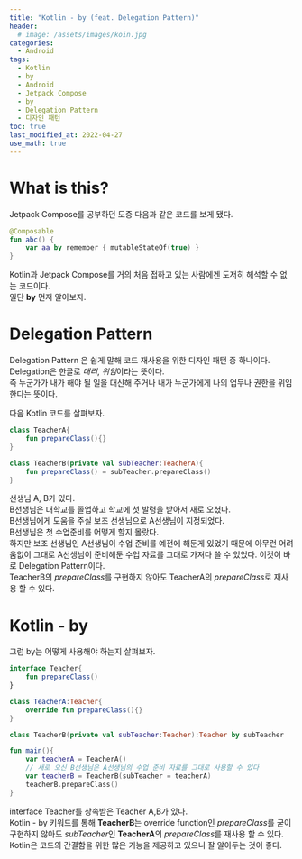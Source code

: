 ```yaml
---
title: "Kotlin - by (feat. Delegation Pattern)"
header:
  # image: /assets/images/koin.jpg
categories:
  - Android
tags:
  - Kotlin
  - by
  - Android
  - Jetpack Compose
  - by
  - Delegation Pattern
  - 디자인 패턴
toc: true
last_modified_at: 2022-04-27
use_math: true
---
```

# What is this?
Jetpack Compose를 공부하던 도중 다음과 같은 코드를 보게 됐다.
```kotlin
@Composable
fun abc() {
    var aa by remember { mutableStateOf(true) }
}
```
Kotlin과 Jetpack Compose를 거의 처음 접하고 있는 사람에겐 도저히 해석할 수 없는 코드이다.   
일단 **by** 먼저 알아보자.   

# Delegation Pattern
Delegation Pattern 은 쉽게 말해 코드 재사용을 위한 디자인 패턴 중 하나이다.   
Delegation은 한글로 *대리*, *위임*이라는 뜻이다.   
즉 누군가가 내가 해야 될 일을 대신해 주거나 내가 누군가에게 나의 업무나 권한을 위임한다는 뜻이다.   

다음 Kotlin 코드를 살펴보자.   
```kotlin
class TeacherA{
    fun prepareClass(){}
}

class TeacherB(private val subTeacher:TeacherA){
    fun prepareClass() = subTeacher.prepareClass()
}
```

선생님 A, B가 있다.   
B선생님은 대학교를 졸업하고 학교에 첫 발령을 받아서 새로 오셨다.   
B선생님에게 도움을 주실 보조 선생님으로 A선생님이 지정되었다.   
B선생님은 첫 수업준비를 어떻게 할지 몰랐다.   
하지만 보조 선생님인 A선생님이 수업 준비를 예전에 해둔게 있었기 때문에 아무런 어려움없이 그대로 A선생님이 준비해둔 수업 자료를 그대로 가져다 쓸 수 있었다.
이것이 바로 Delegation Pattern이다.   
TeacherB의 *prepareClass*를 구현하지 않아도 TeacherA의 *prepareClass*로 재사용 할 수 있다.

# Kotlin - by
그럼 by는 어떻게 사용해야 하는지 살펴보자.
```kotlin
interface Teacher{
    fun prepareClass()
}

class TeacherA:Teacher{
    override fun prepareClass(){}
}

class TeacherB(private val subTeacher:Teacher):Teacher by subTeacher

fun main(){
    var teacherA = TeacherA()
    // 새로 오신 B선생님은 A선생님의 수업 준비 자료를 그대로 사용할 수 있다
    var teacherB = TeacherB(subTeacher = teacherA)
    teacherB.prepareClass()
}
```
interface Teacher를 상속받은 Teacher A,B가 있다.   
Kotlin - by 키워드를 통해 **TeacherB**는 override function인 *prepareClass*를 굳이 구현하지 않아도 *subTeacher*인 **TeacherA**의 *prepareClass*를 재사용 할 수 있다.   
Kotlin은 코드의 간결함을 위한 많은 기능을 제공하고 있으니 잘 알아두는 것이 좋다.
